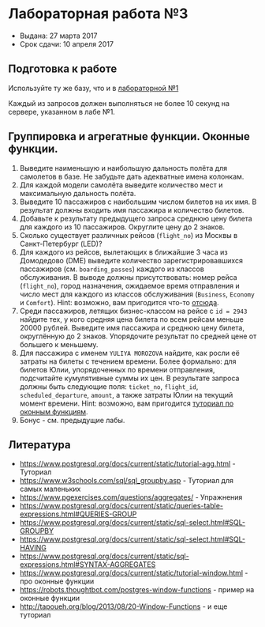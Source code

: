 # Лабораторная работа №3

* Выдана: 27 марта 2017
* Срок сдачи: 10 апреля 2017

## Подготовка к работе
Используйте ту же базу, что и в [лабораторной №1](./labs/01.md)

Каждый из запросов должен выполняться не более 10 секунд на сервере, указанном в лабе №1.

## Группировка и агрегатные функции. Оконные функции.
1. Выведите наименьшую и наибольшую дальность полёта для самолетов в базе. Не забудьте дать адекватные имена колонкам.
1. Для каждой модели самолёта выведите количество мест и максимальную дальность полёта.
1. Выведите 10 пассажиров с наибольшим числом билетов на их имя. В результат должны входить имя пассажира и количество билетов.
1. Добавьте к результату предыдущего запроса среднюю цену билета для каждого из 10 пассажиров. Округлите цену до 2 знаков.
1. Сколько существует различных рейсов (`flight_no`) из Москвы в Санкт-Петербург (LED)?
1. Для каждого из рейсов, вылетающих в ближайшие 3 часа из Домодедово (DME) выведите количество зарегистрировавшихся пассажиров (см. `boarding_passes`) каждого из классов обслуживания. В выводе должны присутствовать: номер рейса (`flight_no`), город назначения, ожидаемое время отправления и число мест для каждого из классов обслуживания (`Business`, `Economy` и `Comfort`). Hint: возможно, вам пригодится что-то [отсюда](https://www.postgresql.org/docs/current/static/sql-expressions.html#SYNTAX-AGGREGATES).
1. Среди пассажиров, летящих бизнес-классом на рейсе с `id = 2943` найдите тех, у кого средняя цена билета по всем рейсам меньше 20000 рублей. Выведите имя пассажира и среднюю цену билета, округлённую до 2 знаков. Упорядочите результат по средней цене от большего к меньшему.
1. Для пассажира с именем `YULIYA MOROZOVA` найдите, как росли её затраты на билеты с течением времени. Более формально: для билетов Юлии, упорядоченных по времени отправления, подсчитайте кумулятивные суммы их цен. В результате запроса должны быть следующие поля: `ticket_no`, `flight_id`, `scheduled_departure`, `amount`, а также затраты Юлии на текущий момент времени. Hint: возможно, вам пригодится [туториал по оконным функциям](https://www.postgresql.org/docs/current/static/tutorial-window.html). 
1. Бонус - см. предыдущие лабы.

## Литература
* https://www.postgresql.org/docs/current/static/tutorial-agg.html - Туториал
* https://www.w3schools.com/sql/sql_groupby.asp - Туториал для самых маленьких
* https://www.pgexercises.com/questions/aggregates/ - Упражнения
* https://www.postgresql.org/docs/current/static/queries-table-expressions.html#QUERIES-GROUP
* https://www.postgresql.org/docs/current/static/sql-select.html#SQL-GROUPBY 
* https://www.postgresql.org/docs/current/static/sql-select.html#SQL-HAVING
* https://www.postgresql.org/docs/current/static/sql-expressions.html#SYNTAX-AGGREGATES
* https://www.postgresql.org/docs/current/static/tutorial-window.html - про оконные функции
* https://robots.thoughtbot.com/postgres-window-functions - пример на оконные функции
* http://tapoueh.org/blog/2013/08/20-Window-Functions - и еще туториал
